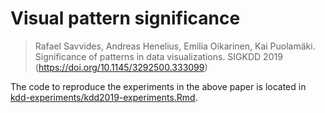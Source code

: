 # Visual pattern significance

> Rafael Savvides, Andreas Henelius, Emilia Oikarinen, Kai Puolamäki. Significance of patterns in data visualizations. SIGKDD 2019 (https://doi.org/10.1145/3292500.333099)

The code to reproduce the experiments in the above paper is located in [kdd-experiments/kdd2019-experiments.Rmd](kdd-experiments/kdd2019-experiments.Rmd). 
